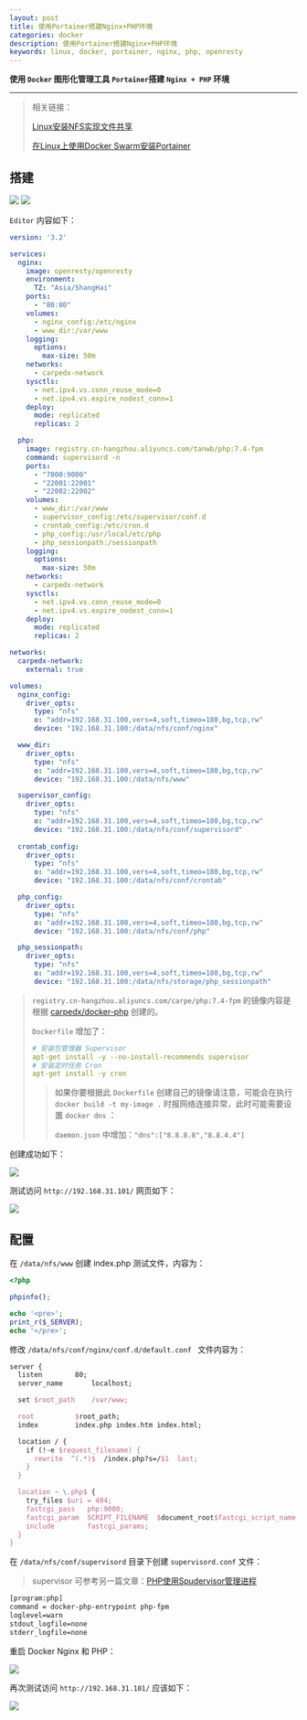 ```yaml
---
layout: post
title: 使用Portainer搭建Nginx+PHP环境
categories: docker
description: 使用Portainer搭建Nginx+PHP环境
keywords: linux, docker, portainer, nginx, php, openresty
---
```




**使用 `Docker` 图形化管理工具 `Portainer`搭建 `Nginx + PHP` 环境**

****



>相关链接：
>
>[Linux安装NFS实现文件共享](https://carpedx.com/2023/09/16/linux_nfs/)
>
>[在Linux上使用Docker Swarm安装Portainer](https://carpedx.com/2023/09/17/docker_swarm_portainer/)



## 搭建

<img src="/images/posts/docker/portainer_nginx_php_step1.webp" />

<img src="/images/posts/docker/portainer_nginx_php_step2.webp" />

`Editor` 内容如下：

```yaml
version: '3.2'

services:
  nginx:
    image: openresty/openresty
    environment:
      TZ: "Asia/ShangHai"
    ports:
      - "80:80"
    volumes:
      - nginx_config:/etc/nginx
      - www_dir:/var/www
    logging:
      options:
        max-size: 50m
    networks:
      - carpedx-network
    sysctls:
      - net.ipv4.vs.conn_reuse_mode=0
      - net.ipv4.vs.expire_nodest_conn=1
    deploy:
      mode: replicated
      replicas: 2

  php:
    image: registry.cn-hangzhou.aliyuncs.com/tanwb/php:7.4-fpm
    command: supervisord -n
    ports:
      - "7000:9000"
      - "22001:22001"
      - "22002:22002"
    volumes:
      - www_dir:/var/www
      - supervisor_config:/etc/supervisor/conf.d
      - crontab_config:/etc/cron.d
      - php_config:/usr/local/etc/php
      - php_sessionpath:/sessionpath
    logging:
      options:
        max-size: 50m
    networks:
      - carpedx-network
    sysctls:
      - net.ipv4.vs.conn_reuse_mode=0
      - net.ipv4.vs.expire_nodest_conn=1
    deploy:
      mode: replicated
      replicas: 2

networks:
  carpedx-network:
    external: true

volumes:
  nginx_config:
    driver_opts:
      type: "nfs"
      o: "addr=192.168.31.100,vers=4,soft,timeo=180,bg,tcp,rw"
      device: "192.168.31.100:/data/nfs/conf/nginx"

  www_dir:
    driver_opts:
      type: "nfs"
      o: "addr=192.168.31.100,vers=4,soft,timeo=180,bg,tcp,rw"
      device: "192.168.31.100:/data/nfs/www"

  supervisor_config:
    driver_opts:
      type: "nfs"
      o: "addr=192.168.31.100,vers=4,soft,timeo=180,bg,tcp,rw"
      device: "192.168.31.100:/data/nfs/conf/supervisord"
      
  crontab_config:
    driver_opts:
      type: "nfs"
      o: "addr=192.168.31.100,vers=4,soft,timeo=180,bg,tcp,rw"
      device: "192.168.31.100:/data/nfs/conf/crontab"

  php_config:
    driver_opts:
      type: "nfs"
      o: "addr=192.168.31.100,vers=4,soft,timeo=180,bg,tcp,rw"
      device: "192.168.31.100:/data/nfs/conf/php"

  php_sessionpath:
    driver_opts:
      type: "nfs"
      o: "addr=192.168.31.100,vers=4,soft,timeo=180,bg,tcp,rw"
      device: "192.168.31.100:/data/nfs/storage/php_sessionpath"
```



> `registry.cn-hangzhou.aliyuncs.com/carpe/php:7.4-fpm` 的镜像内容是根据 [carpedx/docker-php](https://github.com/carpedx/docker-php/blob/main/7.4/fpm/bullseye/Dockerfile) 创建的。
>
> `Dockerfile` 增加了：
>
> ```yaml
># 安装包管理器 Supervisor
> apt-get install -y --no-install-recommends supervisor
> # 安装定时任务 Cron
> apt-get install -y cron
> ```
> 
> > 如果你要根据此 `Dockerfile` 创建自己的镜像请注意，可能会在执行 `docker build -t my-image .` 时报网络连接异常，此时可能需要设置 `docker dns` ：
>>
> > `daemon.json` 中增加：`"dns":["8.8.8.8","8.8.4.4"]`



创建成功如下：

<img src="/images/posts/docker/portainer_nginx_php_step3.webp" />

测试访问 `http://192.168.31.101/` 网页如下：

<img src="/images/posts/docker/portainer_nginx_php_step4.webp" />



## 配置



在 `/data/nfs/www` 创建 index.php 测试文件，内容为：

```php
<?php

phpinfo();

echo '<pre>';
print_r($_SERVER);
echo '</pre>';
```



修改 `/data/nfs/conf/nginx/conf.d/default.conf ` 文件内容为：

```tex
server {
  listen		80;
  server_name		localhost;

  set $root_path	/var/www;

  root			$root_path;
  index			index.php index.htm index.html;

  location / {
    if (!-e $request_filename) {
      rewrite  ^(.*)$  /index.php?s=/$1  last;
    }
  }

  location ~ \.php$ {
    try_files $uri = 404;
    fastcgi_pass   php:9000;
    fastcgi_param  SCRIPT_FILENAME  $document_root$fastcgi_script_name;
    include        fastcgi_params;
  }
}
```



在 `/data/nfs/conf/supervisord` 目录下创建 `supervisord.conf` 文件：

> supervisor 可参考另一篇文章：[PHP使用Spudervisor管理进程](https://carpedx.com/2023/07/11/php_spudervisor/)

```tex
[program:php]
command = docker-php-entrypoint php-fpm
loglevel=warn
stdout_logfile=none
stderr_logfile=none
```



重启 Docker Nginx 和 PHP：

<img src="/images/posts/docker/portainer_nginx_php_step5.webp" />



再次测试访问 `http://192.168.31.101/` 应该如下：

<img src="/images/posts/docker/portainer_nginx_php_step6.webp" />
